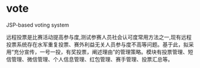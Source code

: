 # vote
JSP-based voting system


远程投票是比赛活动提高参与度,测试参赛人员社会认可度常用方法之一,现有远程投票系统存在水军重复投票、赛外利益无关人员参与度不高等问题。基于此，拟采用“充分宣传，一号一投，有奖投票，阐述理由”的管理策略。模块有投票管理、短信管理、微信管理、个人信息管理、红包管理、赛手管理、投票汇总等。
